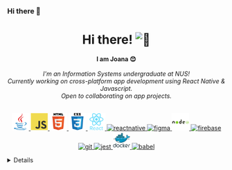 ### Hi there 👋

<!--
**sohjoana/sohjoana** is a ✨ _special_ ✨ repository because its `README.md` (this file) appears on your GitHub profile.

Here are some ideas to get you started:

- 🔭 I’m currently working on ...
- 🌱 I’m currently learning ...
- 👯 I’m looking to collaborate on ...
- 🤔 I’m looking for help with ...
- 💬 Ask me about ...
- 📫 How to reach me: ...
- 😄 Pronouns: ...
- ⚡ Fun fact: ...
-->
<h1 align="center">Hi there! <img src="assets/clinking-glasses_1f942.gif" alt="👋" width="32" height="32"></h1>
    
<p align="center">
        <b>I am Joana 😊</b><br><br>
        <i>
          I'm an Information Systems undergraduate at NUS!<br>
          Currently working on cross-platform app development using React Native & Javascript.<br>
          Open to collaborating on app projects.<br>
        </i><br>
</p> 

<p align="center">
    <a href="https://www.java.com" target="_blank" rel="noreferrer"> <img src="https://raw.githubusercontent.com/devicons/devicon/master/icons/java/java-original.svg" alt="java" width="40" height="40"/> </a>
    <a href="https://developer.mozilla.org/en-US/docs/Web/JavaScript" target="_blank" rel="noreferrer"> <img src="https://raw.githubusercontent.com/devicons/devicon/master/icons/javascript/javascript-original.svg" alt="javascript" width="40" height="40"/> </a>
    <a href="https://www.w3.org/html/" target="_blank" rel="noreferrer"> <img src="https://raw.githubusercontent.com/devicons/devicon/master/icons/html5/html5-original-wordmark.svg" alt="html5" width="40" height="40"/> </a>
    <a href="https://www.w3schools.com/css/" target="_blank" rel="noreferrer"> <img src="https://raw.githubusercontent.com/devicons/devicon/master/icons/css3/css3-original-wordmark.svg" alt="css3" width="40" height="40"/> </a> 
    <a href="https://reactjs.org/" target="_blank" rel="noreferrer"> <img src="https://raw.githubusercontent.com/devicons/devicon/master/icons/react/react-original-wordmark.svg" alt="react" width="40" height="40"/> </a> <a href="https://reactnative.dev/" target="_blank" rel="noreferrer"> <img src="https://reactnative.dev/img/header_logo.svg" alt="reactnative" width="40" height="40"/> </a> 
 <a href="https://www.figma.com/" target="_blank" rel="noreferrer"> <img src="https://www.vectorlogo.zone/logos/figma/figma-icon.svg" alt="figma" width="40" height="40"/> </a> <a href="https://nodejs.org" target="_blank" rel="noreferrer"> <img src="https://raw.githubusercontent.com/devicons/devicon/master/icons/nodejs/nodejs-original-wordmark.svg" alt="nodejs" width="40" height="40"/> </a> <a href="https://firebase.google.com/" target="_blank" rel="noreferrer"> <img src="https://www.vectorlogo.zone/logos/firebase/firebase-icon.svg" alt="firebase" width="40" height="40"/> </a> <a href="https://git-scm.com/" target="_blank" rel="noreferrer"> <img src="https://www.vectorlogo.zone/logos/git-scm/git-scm-icon.svg" alt="git" width="40" height="40"/> </a>    <a href="https://jestjs.io" target="_blank" rel="noreferrer"> <img src="https://www.vectorlogo.zone/logos/jestjsio/jestjsio-icon.svg" alt="jest" width="40" height="40"/> </a> <a href="https://www.docker.com/" target="_blank" rel="noreferrer"> <img src="https://raw.githubusercontent.com/devicons/devicon/master/icons/docker/docker-original-wordmark.svg" alt="docker" width="40" height="40"/> </a> <a href="https://babeljs.io/" target="_blank" rel="noreferrer"> <img src="https://www.vectorlogo.zone/logos/babeljs/babeljs-icon.svg" alt="babel" width="40" height="40"/> </a> 
</p>


    
    
<!-- Details about me :) themes: cobalt, dracula, radical, tokyonight-->
<details>  
<p align="center">
    <a href="https://github.com/sohjoana">
        <img src="http://github-profile-summary-cards.vercel.app/api/cards/profile-details?username=sohjoana&theme=radical" width="800" />
      </a>
      <a href="https://github.com/sohjoana">
        <img src="https://github-readme-streak-stats.herokuapp.com/?user=sohjoana&hide_border=true&card_width=338&theme=radical" width="400"/>
      </a>
      <a href="https://github.com/sohjoana">
        <img src="http://github-profile-summary-cards.vercel.app/api/cards/stats?username=sohjoana&theme=radical" width="400" />
      </a>
      <a href="https://github.com/sohjoana">
        <img src="http://github-profile-summary-cards.vercel.app/api/cards/repos-per-language?username=sohjoana&theme=radical&card_width=450" width="400" />
      </a>
      <a href="https://github.com/sohjoana">
        <img src="http://github-profile-summary-cards.vercel.app/api/cards/productive-time?username=sohjoana&theme=radical&utcOffset=8&card_width=450" width="400" />
      </a>
      <a href="https://github.com/sohjoana">
        <img src="https://github-readme-stats.vercel.app/api/top-langs/?username=sohjoana&langs_count=10&exclude_repo=&card_width=900&hide_border=true&theme=radical" width="800" />
      </a>

      <a href="https://github.com/sohjoana">
        <img src="https://komarev.com/ghpvc/?username=sohjoana&color=blue&style=flat)" />
      </a>
</p>


  

